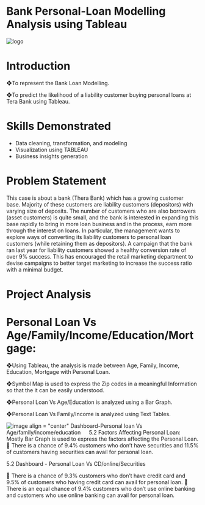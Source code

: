 # Bank Personal-Loan Modelling Analysis using Tableau
![logo](https://github.com/user-attachments/assets/cd3a1097-669a-4d16-b8cd-23ae69955a7f)

# Introduction

❖To represent the Bank Loan Modelling.

❖To predict the likelihood of a liability customer buying personal loans at Tera Bank using Tableau.

# Skills Demonstrated
- Data cleaning, transformation, and modeling
- Visualization using TABLEAU
- Business insights generation

# Problem Statement
This case is about a bank (Thera Bank) which has a growing customer base. Majority of these customers are liability customers (depositors) with varying size of deposits. The number of customers who are also borrowers (asset customers) is quite small, and the bank is interested in expanding this base rapidly to bring in more loan business and in the process, earn more through the interest on loans. In particular, the management wants to explore ways of converting its liability customers to personal loan customers (while retaining them as depositors). A campaign that the bank ran last year for liability customers showed a healthy conversion rate of over 9% success. This has encouraged the retail marketing department to devise campaigns to better target marketing to increase the success ratio with a minimal budget.

# Project Analysis

# Personal Loan Vs Age/Family/Income/Education/Mortgage:

❖Using Tableau, the analysis is made between Age, Family, Income, Education, Mortgage with Personal Loan.

❖Symbol Map is used to express the Zip codes in a meaningful Information so that the it can be easily understood.

❖Personal Loan Vs Age/Education is analyzed using a Bar Graph.

❖Personal Loan Vs Family/Income is analyzed using Text Tables.

![image](https://github.com/user-attachments/assets/45f812b8-20ce-40db-acc8-8571e1116d31)
align = "center" Dashboard-Personal loan Vs Age/family/income/education
 
5.2 Factors Affecting Personal Loan:
Mostly Bar Graph is used to express the factors affecting the Personal Loan.
	There is a chance of 9.4% customers who don’t have securities and 11.5% of customers having securities can avail for personal loan.













5.2 Dashboard - Personal Loan Vs CD/online/Securities

	There is a chance of 9.3% customers who don’t have credit card and 9.5% of customers who having credit card can avail for personal loan.
	There is an equal chance of 9.4% customers who don’t use online banking and customers who use online banking can avail for personal loan.
